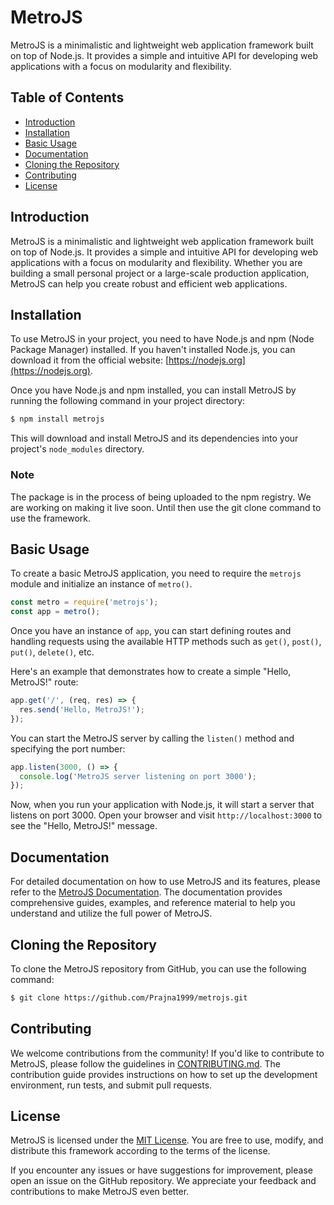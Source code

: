 


# MetroJS

MetroJS is a minimalistic and lightweight web application framework built on top of Node.js. It provides a simple and intuitive API for developing web applications with a focus on modularity and flexibility.

## Table of Contents

- [Introduction](#introduction)
- [Installation](#installation)
- [Basic Usage](#basic-usage)
- [Documentation](#documentation)
- [Cloning the Repository](#cloning-the-repository)
- [Contributing](#contributing)
- [License](#license)

## Introduction

MetroJS is a minimalistic and lightweight web application framework built on top of Node.js. It provides a simple and intuitive API for developing web applications with a focus on modularity and flexibility. Whether you are building a small personal project or a large-scale production application, MetroJS can help you create robust and efficient web applications.

## Installation

To use MetroJS in your project, you need to have Node.js and npm (Node Package Manager) installed. If you haven't installed Node.js, you can download it from the official website: [https://nodejs.org](https://nodejs.org).



Once you have Node.js and npm installed, you can install MetroJS by running the following command in your project directory:

```bash
$ npm install metrojs
```

This will download and install MetroJS and its dependencies into your project's `node_modules` directory.

### Note
The package is in the process of being uploaded to the npm registry. We are working on making it live soon. Until then use the git clone command to use the framework.

## Basic Usage

To create a basic MetroJS application, you need to require the `metrojs` module and initialize an instance of `metro()`.

```javascript
const metro = require('metrojs');
const app = metro();
```

Once you have an instance of `app`, you can start defining routes and handling requests using the available HTTP methods such as `get()`, `post()`, `put()`, `delete()`, etc.

Here's an example that demonstrates how to create a simple "Hello, MetroJS!" route:

```javascript
app.get('/', (req, res) => {
  res.send('Hello, MetroJS!');
});
```

You can start the MetroJS server by calling the `listen()` method and specifying the port number:

```javascript
app.listen(3000, () => {
  console.log('MetroJS server listening on port 3000');
});
```

Now, when you run your application with Node.js, it will start a server that listens on port 3000. Open your browser and visit `http://localhost:3000` to see the "Hello, MetroJS!" message.

## Documentation

For detailed documentation on how to use MetroJS and its features, please refer to the [MetroJS Documentation](https://yourdocumentationurl.com). The documentation provides comprehensive guides, examples, and reference material to help you understand and utilize the full power of MetroJS.

## Cloning the Repository

To clone the MetroJS repository from GitHub, you can use the following command:

```bash
$ git clone https://github.com/Prajna1999/metrojs.git
```



## Contributing

We welcome contributions from the community! If you'd like to contribute to MetroJS, please follow the guidelines in [CONTRIBUTING.md](https://github.com/Prajna1999/metrojs/blob/main/CONTRIBUTING.md). The contribution guide provides instructions on how to set up the development environment, run tests, and submit pull requests.

## License

MetroJS is licensed under the [MIT License](https://github.com/Prajna1999/metrojs/blob/main/LICENSE). You are free to use, modify, and distribute this framework according to the terms of the license.

If you encounter any issues or have suggestions for improvement, please open an issue on the GitHub repository. We appreciate your feedback and contributions to make MetroJS even better.



